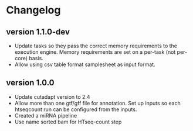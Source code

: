 Changelog
==========

<!--

Newest changes should be on top.

This document is user facing. Please word the changes in such a way
that users understand how the changes affect the new version.
-->
version 1.1.0-dev
---------------------------
+ Update tasks so they pass the correct memory requirements to the 
  execution engine. Memory requirements are set on a per-task (not
  per-core) basis.
+ Allow using csv table format samplesheet as input format.
  
version 1.0.0
---------------------------
+ Update cutadapt version to 2.4
+ Allow more than one gtf/gff file for annotation. Set up inputs so each
  htseqcount run can be configured from the inputs.
+ Created a miRNA pipeline
+ Use name sorted bam for HTseq-count step
